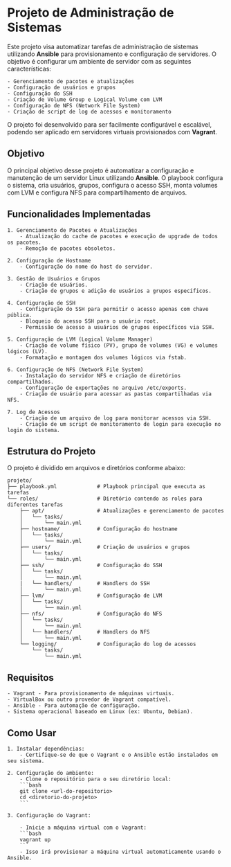 # Projeto de Administração de Sistemas

Este projeto visa automatizar tarefas de administração de sistemas utilizando **Ansible** para provisionamento e configuração de servidores. O objetivo é configurar um ambiente de servidor com as seguintes características:

    - Gerenciamento de pacotes e atualizações
    - Configuração de usuários e grupos
    - Configuração do SSH
    - Criação de Volume Group e Logical Volume com LVM
    - Configuração de NFS (Network File System)
    - Criação de script de log de acessos e monitoramento

O projeto foi desenvolvido para ser facilmente configurável e escalável, podendo ser aplicado em servidores virtuais provisionados com **Vagrant**.

## Objetivo

O principal objetivo desse projeto é automatizar a configuração e manutenção de um servidor Linux utilizando **Ansible**. O playbook configura o sistema, cria usuários, grupos, configura o acesso SSH, monta volumes com LVM e configura NFS para compartilhamento de arquivos.

## Funcionalidades Implementadas

    1. Gerenciamento de Pacotes e Atualizações
        - Atualização do cache de pacotes e execução de upgrade de todos os pacotes.
        - Remoção de pacotes obsoletos.

    2. Configuração de Hostname
        - Configuração do nome do host do servidor.

    3. Gestão de Usuários e Grupos
        - Criação de usuários.
        - Criação de grupos e adição de usuários a grupos específicos.

    4. Configuração de SSH
        - Configuração do SSH para permitir o acesso apenas com chave pública.
        - Bloqueio do acesso SSH para o usuário root.
        - Permissão de acesso a usuários de grupos específicos via SSH.

    5. Configuração de LVM (Logical Volume Manager)
        - Criação de volume físico (PV), grupo de volumes (VG) e volumes lógicos (LV).
        - Formatação e montagem dos volumes lógicos via fstab.

    6. Configuração de NFS (Network File System)
        - Instalação do servidor NFS e criação de diretórios compartilhados.
        - Configuração de exportações no arquivo /etc/exports.
        - Criação de usuário para acessar as pastas compartilhadas via NFS.

    7. Log de Acessos
        - Criação de um arquivo de log para monitorar acessos via SSH.
        - Criação de um script de monitoramento de login para execução no login do sistema.

## Estrutura do Projeto

O projeto é dividido em arquivos e diretórios conforme abaixo:

```
projeto/
├── playbook.yml             # Playbook principal que executa as tarefas
└── roles/                   # Diretório contendo as roles para diferentes tarefas
    ├── apt/                 # Atualizações e gerenciamento de pacotes
    │   └── tasks/
    │       └── main.yml
    ├── hostname/            # Configuração do hostname
    │   └── tasks/
    │       └── main.yml
    ├── users/               # Criação de usuários e grupos
    │   └── tasks/
    │       └── main.yml
    ├── ssh/                 # Configuração do SSH
    │   └── tasks/
    │       └── main.yml
    |   └── handlers/        # Handlers do SSH
    │       └── main.yml
    ├── lvm/                 # Configuração de LVM
    │   └── tasks/
    │       └── main.yml
    ├── nfs/                 # Configuração do NFS
    │   └── tasks/
    │       └── main.yml
    │   └── handlers/        # Handlers do NFS
    │       └── main.yml
    └── logging/             # Configuração do log de acessos
        └── tasks/
            └── main.yml
```

## Requisitos

    - Vagrant - Para provisionamento de máquinas virtuais.
    - VirtualBox ou outro provedor de Vagrant compatível.
    - Ansible - Para automação de configuração.
    - Sistema operacional baseado em Linux (ex: Ubuntu, Debian).

## Como Usar

    1. Instalar dependências:
        - Certifique-se de que o Vagrant e o Ansible estão instalados em seu sistema.

    2. Configuração do ambiente:
        - Clone o repositório para o seu diretório local:
        ```bash
        git clone <url-do-repositorio>
        cd <diretorio-do-projeto>
        ```

    3. Configuração do Vagrant:

        - Inicie a máquina virtual com o Vagrant:
        ```bash
        vagrant up
        ```
        - Isso irá provisionar a máquina virtual automaticamente usando o Ansible.

